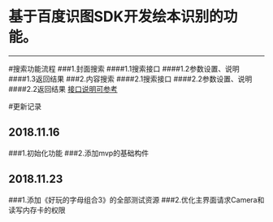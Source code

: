 
# 基于百度识图SDK开发绘本识别的功能。
***   
   #搜索功能流程
   ###1.封面搜索
   ####1.1搜索接口
   ####1.2参数设置、说明
   ####1.3返回结果
   ###2.内容搜索
   ####2.1搜索接口
   ####2.2参数设置、说明
   ####2.2返回结果 
[接口说明可参考](https://cloud.baidu.com/doc/IMAGESEARCH/ImageSearch-Java-SDK.html#.79.8E.7C.59.B8.AB.1C.41.6A.17.1F.63.97.AF.BB.9B)    
   
   #更新记录
   ## 2018.11.16
   ###1.初始化功能
   ###2.添加mvp的基础构件

   ##  2018.11.23
   ###1.添加《好玩的字母组合3》的全部测试资源
   ###2.优化主界面请求Camera和读写内存卡的权限

